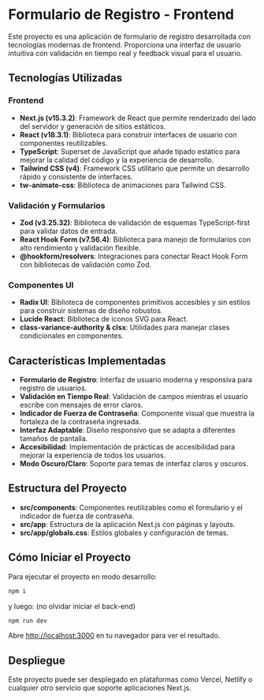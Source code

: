 # Formulario de Registro - Frontend

Este proyecto es una aplicación de formulario de registro desarrollada con tecnologías modernas de frontend. Proporciona una interfaz de usuario intuitiva con validación en tiempo real y feedback visual para el usuario.

## Tecnologías Utilizadas

### Frontend
- **Next.js (v15.3.2)**: Framework de React que permite renderizado del lado del servidor y generación de sitios estáticos.
- **React (v18.3.1)**: Biblioteca para construir interfaces de usuario con componentes reutilizables.
- **TypeScript**: Superset de JavaScript que añade tipado estático para mejorar la calidad del código y la experiencia de desarrollo.
- **Tailwind CSS (v4)**: Framework CSS utilitario que permite un desarrollo rápido y consistente de interfaces.
- **tw-animate-css**: Biblioteca de animaciones para Tailwind CSS.

### Validación y Formularios
- **Zod (v3.25.32)**: Biblioteca de validación de esquemas TypeScript-first para validar datos de entrada.
- **React Hook Form (v7.56.4)**: Biblioteca para manejo de formularios con alto rendimiento y validación flexible.
- **@hookform/resolvers**: Integraciones para conectar React Hook Form con bibliotecas de validación como Zod.

### Componentes UI
- **Radix UI**: Biblioteca de componentes primitivos accesibles y sin estilos para construir sistemas de diseño robustos.
- **Lucide React**: Biblioteca de iconos SVG para React.
- **class-variance-authority & clsx**: Utilidades para manejar clases condicionales en componentes.

## Características Implementadas

- **Formulario de Registro**: Interfaz de usuario moderna y responsiva para registro de usuarios.
- **Validación en Tiempo Real**: Validación de campos mientras el usuario escribe con mensajes de error claros.
- **Indicador de Fuerza de Contraseña**: Componente visual que muestra la fortaleza de la contraseña ingresada.
- **Interfaz Adaptable**: Diseño responsivo que se adapta a diferentes tamaños de pantalla.
- **Accesibilidad**: Implementación de prácticas de accesibilidad para mejorar la experiencia de todos los usuarios.
- **Modo Oscuro/Claro**: Soporte para temas de interfaz claros y oscuros.

## Estructura del Proyecto

- **src/components**: Componentes reutilizables como el formulario y el indicador de fuerza de contraseña.
- **src/app**: Estructura de la aplicación Next.js con páginas y layouts.
- **src/app/globals.css**: Estilos globales y configuración de temas.

## Cómo Iniciar el Proyecto

Para ejecutar el proyecto en modo desarrollo:

```bash
npm i
```
y luego: (no olvidar iniciar el back-end)

```bash
npm run dev
```

Abre [http://localhost:3000](http://localhost:3000) en tu navegador para ver el resultado.

## Despliegue

Este proyecto puede ser desplegado en plataformas como Vercel, Netlify o cualquier otro servicio que soporte aplicaciones Next.js.
